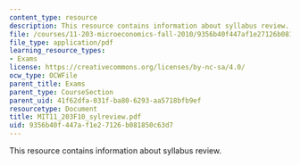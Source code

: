 ```yaml
---
content_type: resource
description: This resource contains information about syllabus review.
file: /courses/11-203-microeconomics-fall-2010/9356b40f447af1e27126b081850c63d7_MIT11_203F10_sylreview.pdf
file_type: application/pdf
learning_resource_types:
- Exams
license: https://creativecommons.org/licenses/by-nc-sa/4.0/
ocw_type: OCWFile
parent_title: Exams
parent_type: CourseSection
parent_uid: 41f62dfa-031f-ba80-6293-aa5718bfb9ef
resourcetype: Document
title: MIT11_203F10_sylreview.pdf
uid: 9356b40f-447a-f1e2-7126-b081850c63d7
---
```

This resource contains information about syllabus review.